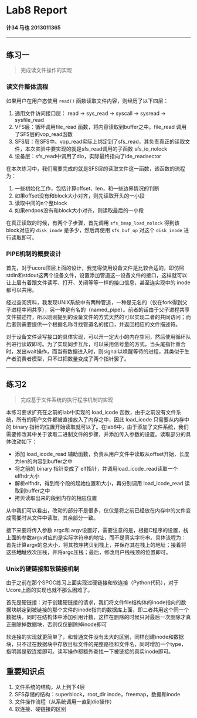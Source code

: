 # Lab8 Report
#### 计34 马也 2013011365
---

## 练习一

> 完成读文件操作的实现

### 读文件整体流程

如果用户在用户态使用 `read()` 函数读取文件内容，则经历了以下四层：

1. 通用文件访问接口层： read -> sys_read -> syscall -> sysread -> sysfile_read
2. VFS层：循环调用file_read 函数，将内容读取到buffer之中。file_read 调用了SFS层的vop_read函数
3. SFS层：在SFS中。vop_read实际上绑定到了sfs_read，其负责真正的读取文件，本次实验中要实现的就是sfs_read调用的子函数 sfs_io_nolock
4. 设备层：sfs_read中调用了dio，实际最终指向了ide_readsector

在本次练习中，我们需要完成的就是SFS层的读取文件这一函数，该函数的流程为：

1. 一些初始化工作，包括计算offset、len，和一些边界情况的判断
2. 如果offset没有和block大小对齐，则先读取开头的一小段
3. 读取中间的n个整block
4. 如果endpos没有和block大小对齐，则读取最后的一小段

在真正读取的时候，有两个子步骤，首先调用 `sfs_bmap_load_nolock` 得到该block对应的 `disk_inode` 是多少，然后再使用 `sfs_buf_op` 对这个 `disk_inode` 进行读取即可。


### PIPE机制的概要设计



首先，对于ucore顶层上面的设计，我觉得使用设备文件是比较合适的，即仿照stdin和stdout这两个设备文件，设置添加管道这一设备文件的接口，这样就可以让上层有着跟文件读写、打开、关闭等等一样的接口信息，甚至连实现中的 inode 都可以共用。

经过查阅资料，我发现UNIX系统中有两种管道，一种是无名的（仅在fork得到父子进程中间共享），另一种是有名的（named_pipe）。前者的话由于父子进程共享文件描述符，所以刚刚提到的设备文件的方式天然的可以实现二者的共同访问；而后者则需要提供一个根据名称寻找管道名的接口，并返回相应的文件描述符。

对于设备文件读写接口的具体实现，可以开一定大小的内存空间，然后使用循环队列进行读取即可。为了实现同步互斥，可以采用信号量的方式，当头尾指针重合时，发出wait操作，而当有数据进入时，则signal以唤醒等待的进程，其类似于生产者消费者模型，只不过把数量变成了两个指针罢了。


---

## 练习2

> 完成基于文件系统的执行程序机制的实现

本练习要求扩充在之前的lab中实现的 load_icode 函数，由于之前没有文件系统，所有的用户文件都被直接放入了内存之中，因此 load_icode 只需要从内存中的 binary 指针的位置开始读取就可以了。在lab8中，由于添加了文件系统，我们需要修改其中关于读取二进制文件的步骤，并添加传入参数的设置。读取部分的具体改动如下：

* 添加 load_icode_read 辅助函数，负责从用户文件中读取从offset开始，长度为len的内容到buffer之中
* 将之前的 binary 指针变成了 elf指针，并调用load_icode_read读取一个elfhdr大小
* 解析elfhdr，得到每个段的起始位置和大小，再分别调用 load_icode_read 读取到buffer之中
* 拷贝读取出来的段到内存的相应位置

从中我们可以看出，改动的部分不是很多，仅仅是将之前已经放在内存中的文件变成需要时从文件中读取，其余部分一致。

接下来要将传入参数 argc和 argv设置好，需要注意的是，根据C程序的设置，栈上面的参数argv对应的是实际字符串的地址，而不是真实字符串。具体流程为：首先计算argv的总大小，将其按序拷贝到栈上，并保存其在栈上的地址；接着将这些**地址**依次压栈，并将argc压栈；最后，修改用户栈栈顶的位置即可。

### Unix的硬链接和软链接机制

由于之前在那个SPOC练习上面实现过硬链接和软连接（Python代码），对于Ucore上面的实现也就不那么困难了。

首先是硬链接：对于创建硬链接的请求，我们将文件file结构体的inode指向的数据块绑定到被链接的那个文件的inode指向的数据库上面，即二者共用这个同一个数据块，同时在结构体中添加引用计数，这样在删除的时候只对最后一次删除才真正删除掉数据块，否则仅仅删除掉inode即可

软连接的实现就更简单了，和普通文件没有太大的区别，同样创建inode和数据块，只不过在数据块中存放目标文件的完整路径和文件名，同时增加一个type，指明其是软连接即可。读写操作都额外查找一下被链接的真实inode即可。

## 重要知识点

1. 文件系统的结构，从上到下4层
2. SFS存储的结构：superblock，root_dir inode，freemap，数据和inode
3. 文件操作流程（从系统调用一直到dio操作）
4. 软连接、硬链接的区别
